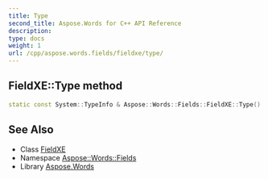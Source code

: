 ```yaml
---
title: Type
second_title: Aspose.Words for C++ API Reference
description: 
type: docs
weight: 1
url: /cpp/aspose.words.fields/fieldxe/type/
---
```

## FieldXE::Type method




```cpp
static const System::TypeInfo & Aspose::Words::Fields::FieldXE::Type()
```

## See Also

* Class [FieldXE](../)
* Namespace [Aspose::Words::Fields](../../)
* Library [Aspose.Words](../../../)
